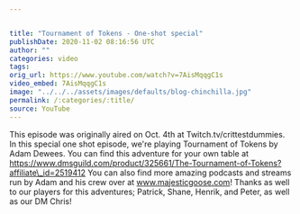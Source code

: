 ```yaml
---


title: "Tournament of Tokens - One-shot special"
publishDate: 2020-11-02 08:16:56 UTC
author: ""
categories: video
tags: 
orig_url: https://www.youtube.com/watch?v=7AisMqqgC1s
video_embed: 7AisMqqgC1s
image: "../../../assets/images/defaults/blog-chinchilla.jpg"
permalink: /:categories/:title/
source: YouTube
---
```

This episode was originally aired on Oct. 4th at Twitch.tv/crittestdummies. In this special one shot episode, we're playing Tournament of Tokens by Adam Dewees. You can find this adventure for your own table at https://www.dmsguild.com/product/325661/The-Tournament-of-Tokens?affiliate\_id=2519412 You can also find more amazing podcasts and streams run by Adam and his crew over at www.majesticgoose.com! Thanks as well to our players for this adventures; Patrick, Shane, Henrik, and Peter, as well as our DM Chris!